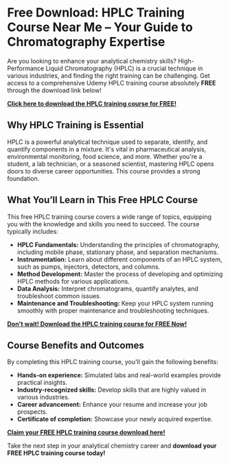 # Free Download: HPLC Training Course Near Me – Your Guide to Chromatography Expertise

Are you looking to enhance your analytical chemistry skills? High-Performance Liquid Chromatography (HPLC) is a crucial technique in various industries, and finding the right training can be challenging. Get access to a comprehensive Udemy HPLC training course absolutely **FREE** through the download link below!

[**Click here to download the HPLC training course for FREE!**](https://udemywork.com/hplc-training-course-near-me)

## Why HPLC Training is Essential

HPLC is a powerful analytical technique used to separate, identify, and quantify components in a mixture. It's vital in pharmaceutical analysis, environmental monitoring, food science, and more. Whether you're a student, a lab technician, or a seasoned scientist, mastering HPLC opens doors to diverse career opportunities. This course provides a strong foundation.

## What You’ll Learn in This Free HPLC Course

This free HPLC training course covers a wide range of topics, equipping you with the knowledge and skills you need to succeed. The course typically includes:

*   **HPLC Fundamentals:** Understanding the principles of chromatography, including mobile phase, stationary phase, and separation mechanisms.
*   **Instrumentation:** Learn about different components of an HPLC system, such as pumps, injectors, detectors, and columns.
*   **Method Development:** Master the process of developing and optimizing HPLC methods for various applications.
*   **Data Analysis:** Interpret chromatograms, quantify analytes, and troubleshoot common issues.
*   **Maintenance and Troubleshooting:** Keep your HPLC system running smoothly with proper maintenance and troubleshooting techniques.

[**Don't wait! Download the HPLC training course for FREE Now!**](https://udemywork.com/hplc-training-course-near-me)

## Course Benefits and Outcomes

By completing this HPLC training course, you'll gain the following benefits:

*   **Hands-on experience:** Simulated labs and real-world examples provide practical insights.
*   **Industry-recognized skills:** Develop skills that are highly valued in various industries.
*   **Career advancement:** Enhance your resume and increase your job prospects.
*   **Certificate of completion:** Showcase your newly acquired expertise.

[**Claim your FREE HPLC training course download here!**](https://udemywork.com/hplc-training-course-near-me)

Take the next step in your analytical chemistry career and **download your FREE HPLC training course today!**
